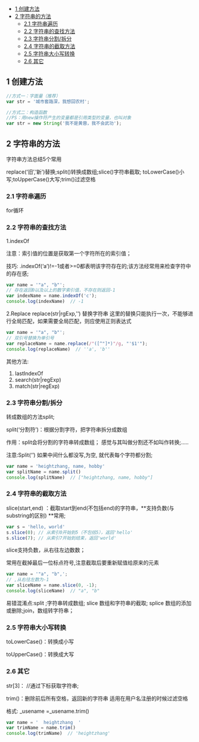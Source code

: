 

- [1 创建方法](#1-创建方法)
- [2 字符串的方法](#2-字符串的方法)
  - [2.1 字符串遍历](#21-字符串遍历)
  - [2.2 字符串的查找方法](#22-字符串的查找方法)
  - [2.3 字符串分割/拆分](#23-字符串分割/拆分)
  - [2.4 字符串的截取方法](#24-字符串的截取方法)
  - [2.5 字符串大小写转换](#25-字符串大小写转换)
  - [2.6 其它](#26-其它)

## 1 创建方法

```js
//方式一：字面量（推荐）
var str = '城市套路深，我想回农村';

//方式二：构造函数
//PS：用new操作符产生的变量都是引用类型的变量，也叫对象
var str = new String('我不是黄蓉，我不会武功');
```



## 2 字符串的方法

字符串方法总结5个常用

replace(‘旧’,’新’)替换;split()转换成数组;slice()字符串截取; toLowerCase()小写;toUpperCase()大写;trim()过滤空格



### 2.1 字符串遍历

 for循环



### 2.2 字符串的查找方法

1.indexOf

注意：索引值的位置是获取第一个字符所在的索引值；

技巧: .indexOf(‘a’)!=-1或者>=0都表明该字符存在的;该方法经常用来检查字符中的存在感;

```js
var name = '"a", "b"';
// 存在返回0以及以上的数字索引值，不存在则返回-1
var indexName = name.indexOf('c');
console.log(indexName)  // -1
```



2.Replace  replace(str|rgExp,’‘) 替换字符串 
这里的替换只能执行一次，不能够进行全局匹配，如果需要全局匹配，则应使用正则表达式

```js
var name = '"a", "b"';
// 双引号替换为单引号
var replaceName = name.replace(/"([^"]*)"/g, "'$1'");
console.log(replaceName)  // ''a', 'b''
```



其他方法:

1. lastIndexOf 
2. search(str|regExp) 
3. match(str|regExp) 

### 2.3 字符串分割/拆分

转成数组的方法split;

split(‘分割符’)：根据分割字符，把字符串拆分成数组

作用：split会将分割的字符串转成数组； 感觉与其叫做分割还不如叫作转换;…..

注意:Split(‘’) 如果中间什么都没写,为空, 就代表每个字符都分割;

```js
var name = 'heightzhang, name, hobby'
var splitName = name.split()
console.log(splitName)  // ["heightzhang, name, hobby"]
```



### 2.4 字符串的截取方法

slice(start,end) ：截取start到end(不包括end)的字符串，**支持负数(与substring的区别)  **常用;

```js
var s = 'hello, world'
s.slice(0); // 从索引0开始到5（不包括5），返回'hello'
s.slice(7); // 从索引7开始到结束，返回'world'
```



slice支持负数，从右往左边数数；

常用在截掉最后一位标点符号,注意截取后要重新赋值给原来的元素

```js
var name = '"a", "b",';
// ,从右往左数为-1
var sliceName = name.slice(0, -1);
console.log(sliceName)  // "a", "b"
```

易错混淆点:split ;字符串转成数组;  slice 数组和字符串的截取; splice  数组的添加或删除;join，数组转字符串；

 

### 2.5 字符串大小写转换

toLowerCase()：转换成小写

toUpperCase()：转换成大写



### 2.6 其它

str[3]： //通过下标获取字符串;

trim()：删除前后所有空格，返回新的字符串  适用在用户名注册的时候过滤空格   

格式: _usename =_usename.trim()

```js
var name = '  heightzhang  '
var trimName = name.trim()
console.log(trimName)  // 'heightzhang'
```





